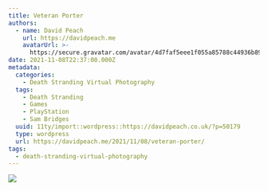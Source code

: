 ```yaml
---
title: Veteran Porter
authors:
  - name: David Peach
    url: https://davidpeach.me
    avatarUrl: >-
      https://secure.gravatar.com/avatar/4d7faf5eee1f055a85788c44936b8995eaab6dfb004e7854ec747ccb272e91ee?s=96&d=mm&r=g
date: 2021-11-08T22:37:00.000Z
metadata:
  categories:
    - Death Stranding Virtual Photography
  tags:
    - Death Stranding
    - Games
    - PlayStation
    - Sam Bridges
  uuid: 11ty/import::wordpress::https://davidpeach.co.uk/?p=50179
  type: wordpress
  url: https://davidpeach.me/2021/11/08/veteran-porter/
tags:
  - death-stranding-virtual-photography
---
```

[![](/assets/Veteran-Porter-1536x864-H4xRyKyIiblN.jpg)](/assets/Veteran-Porter-1536x864-H4xRyKyIiblN.jpg)